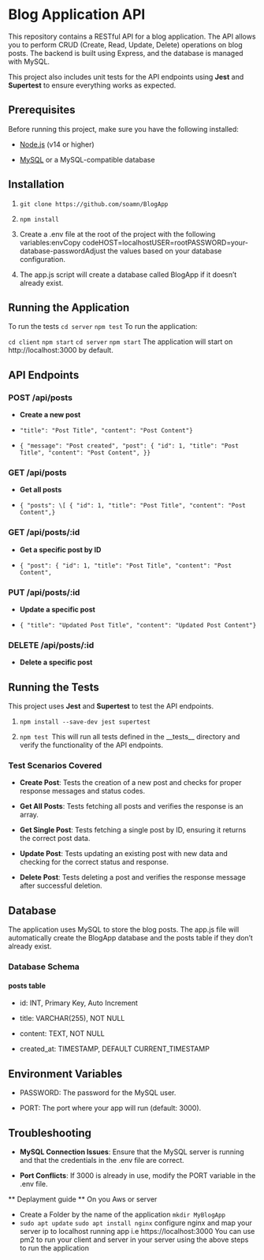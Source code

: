 Blog Application API
====================

This repository contains a RESTful API for a blog application. The API allows you to perform CRUD (Create, Read, Update, Delete) operations on blog posts. The backend is built using Express, and the database is managed with MySQL.

This project also includes unit tests for the API endpoints using **Jest** and **Supertest** to ensure everything works as expected.

Prerequisites
-------------

Before running this project, make sure you have the following installed:

*   [Node.js](https://nodejs.org/) (v14 or higher)
    
*   [MySQL](https://www.mysql.com/) or a MySQL-compatible database
    

Installation
------------

1.  ` git clone https://github.com/soamn/BlogApp `
    
2.  `npm install`
    
3.  Create a .env file at the root of the project with the following variables:envCopy codeHOST=localhostUSER=rootPASSWORD=your-database-passwordAdjust the values based on your database configuration.
    
4.  The app.js script will create a database called BlogApp if it doesn’t already exist.
    

Running the Application
-----------------------
To run the tests
` cd server `
` npm test ` 
To run the application:

` cd client `
` npm start `
` cd server `
` npm start `
The application will start on http://localhost:3000 by default.

API Endpoints
-------------

### POST /api/posts

*   **Create a new post**
    
*   ` "title": "Post Title", "content": "Post Content"} `
    
*   `{ "message": "Post created", "post": { "id": 1, "title": "Post Title", "content": "Post Content", }} `
    

### GET /api/posts

*   **Get all posts**
    
*   `{ "posts": \[ { "id": 1, "title": "Post Title", "content": "Post Content",} `
    

### GET /api/posts/:id

*   **Get a specific post by ID**
    
*   `{ "post": { "id": 1, "title": "Post Title", "content": "Post Content", `
    

### PUT /api/posts/:id

*   **Update a specific post**
    
*   `{ "title": "Updated Post Title", "content": "Updated Post Content"}`
    
    

### DELETE /api/posts/:id

*   **Delete a specific post**
    
    

Running the Tests
-----------------

This project uses **Jest** and **Supertest** to test the API endpoints.

1. `npm install --save-dev jest supertest`
    
2.  `npm test `This will run all tests defined in the \_\_tests\_\_ directory and verify the functionality of the API endpoints.
    

### Test Scenarios Covered

*   **Create Post**: Tests the creation of a new post and checks for proper response messages and status codes.
    
*   **Get All Posts**: Tests fetching all posts and verifies the response is an array.
    
*   **Get Single Post**: Tests fetching a single post by ID, ensuring it returns the correct post data.
    
*   **Update Post**: Tests updating an existing post with new data and checking for the correct status and response.
    
*   **Delete Post**: Tests deleting a post and verifies the response message after successful deletion.
    

Database
--------

The application uses MySQL to store the blog posts. The app.js file will automatically create the BlogApp database and the posts table if they don’t already exist.

### Database Schema

#### posts table

*   id: INT, Primary Key, Auto Increment
    
*   title: VARCHAR(255), NOT NULL
    
*   content: TEXT, NOT NULL
    
*   created\_at: TIMESTAMP, DEFAULT CURRENT\_TIMESTAMP
    

Environment Variables
---------------------


    
*   PASSWORD: The password for the MySQL user.
    
*   PORT: The port where your app will run (default: 3000).
    

Troubleshooting
---------------

*   **MySQL Connection Issues**: Ensure that the MySQL server is running and that the credentials in the .env file are correct.
    
*   **Port Conflicts**: If 3000 is already in use, modify the PORT variable in the .env file.


** Deplayment guide **
On you Aws or server 
*    Create a Folder by the name of the application ` mkdir MyBlogApp `
*    `sudo apt update`
     ` sudo apt install nginx `
  configure nginx and map your server ip to localhost running app i.e https://localhost:3000
  You can use pm2 to run your client and server in your server using the above steps to run the application
